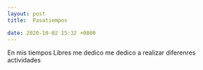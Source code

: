 ```yaml
---
layout: post
title:  Pasatiempos

date: 2020-10-02 15:32 +0800
---
```

 En mis tiempos Libres me dedico  me dedico a realizar diferenres actividades 
